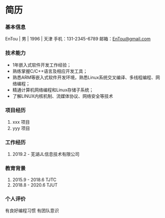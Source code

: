 # 简历

### 基本信息

EnTou | 男 | 1996 | 天津
手机：131-2345-6789
邮箱：EnTou@gmail.com

### 技术能力

- 1年嵌入式软件开发工作经验；
- 熟练掌握C/C++语言及相应开发工具；
- 熟悉ARM等嵌入式软件开发环境，熟悉Linux系统交叉编译、多线程编程、网络编程；
- 精通计算机网络编程和Linux存储子系统；
- 了解LINUX内核机制、流媒体协议、网络安全等技术


### 项目经历
1. xxx 项目
2. yyy 项目

### 工作经历
1. 2019.2 -        芜湖JL信息技术有限公司

### 教育背景
1. 2015.9 - 2018.6 TJTC
2. 2018.8 - 2020.6 TJUT

### 个人评价
有良好编程习惯
有团队意识
